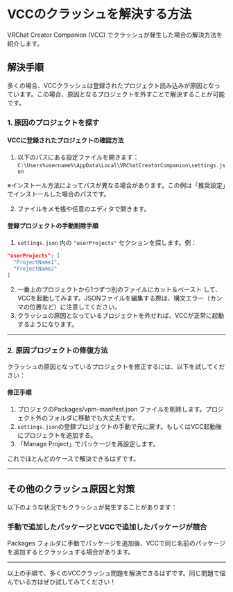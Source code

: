 # VCCのクラッシュを解決する方法

VRChat Creator Companion (VCC) でクラッシュが発生した場合の解決方法を紹介します。

## 解決手順

多くの場合、VCCクラッシュは登録されたプロジェクト読み込みが原因となっています。この場合、原因となるプロジェクトを外すことで解決することが可能です。

### 1. 原因のプロジェクトを探す

#### **VCCに登録されたプロジェクトの確認方法**
1. 以下のパスにある設定ファイルを開きます：
`C:\Users%username%\AppData\Local\VRChatCreatorCompanion\settings.json`

※インストール方法によってパスが異なる場合があります。この例は「推奨設定」でインストールした場合のパスです。

2. ファイルをメモ帳や任意のエディタで開きます。

#### **登録プロジェクトの手動削除手順**
1. `settings.json` 内の `"userProjects"` セクションを探します。例：
```json
"userProjects": [
  "ProjectName1",
  "ProjectName2"
]
```
2. 一番上のプロジェクトから1つずつ別のファイルにカット＆ペースト して、VCCを起動してみます。JSONファイルを編集する際は、構文エラー（カンマの位置など）に注意してください。
3. クラッシュの原因となっているプロジェクトを外せれば、VCCが正常に起動するようになります。

---

### 2. 原因プロジェクトの修復方法
クラッシュの原因となっているプロジェクトを修正するには、以下を試してください：

#### 修正手順
1. プロジェクのPackages/vpm-manifest.json ファイルを削除します。プロジェクト外のフォルダに移動でも大丈夫です。
2. `settings.json`の登録プロジェクトの手動で元に戻す。もしくはVCC起動後にプロジェクトを追加する。
3. 「Manage Project」でパッケージを再設定します。

これでほとんどのケースで解決できるはずです。

---

## その他のクラッシュ原因と対策
以下のような状況でもクラッシュが発生することがあります：

### 手動で追加したパッケージとVCCで追加したパッケージが競合
Packages フォルダに手動でパッケージを追加後、VCCで同じ名前のパッケージを追加するとクラッシュする場合があります。

---

以上の手順で、多くのVCCクラッシュ問題を解決できるはずです。同じ問題で悩んでいる方はぜひ試してみてください！
